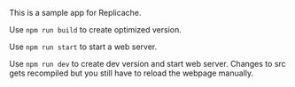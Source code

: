 This is a sample app for Replicache.

Use `npm run build` to create optimized version.

Use `npm run start` to start a web server.

Use `npm run dev` to create dev version and start web server. Changes to src
gets recompiled but you still have to reload the webpage manually.
